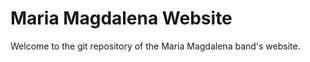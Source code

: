 Maria Magdalena Website
========================

Welcome to the git repository of the Maria Magdalena band's website.

